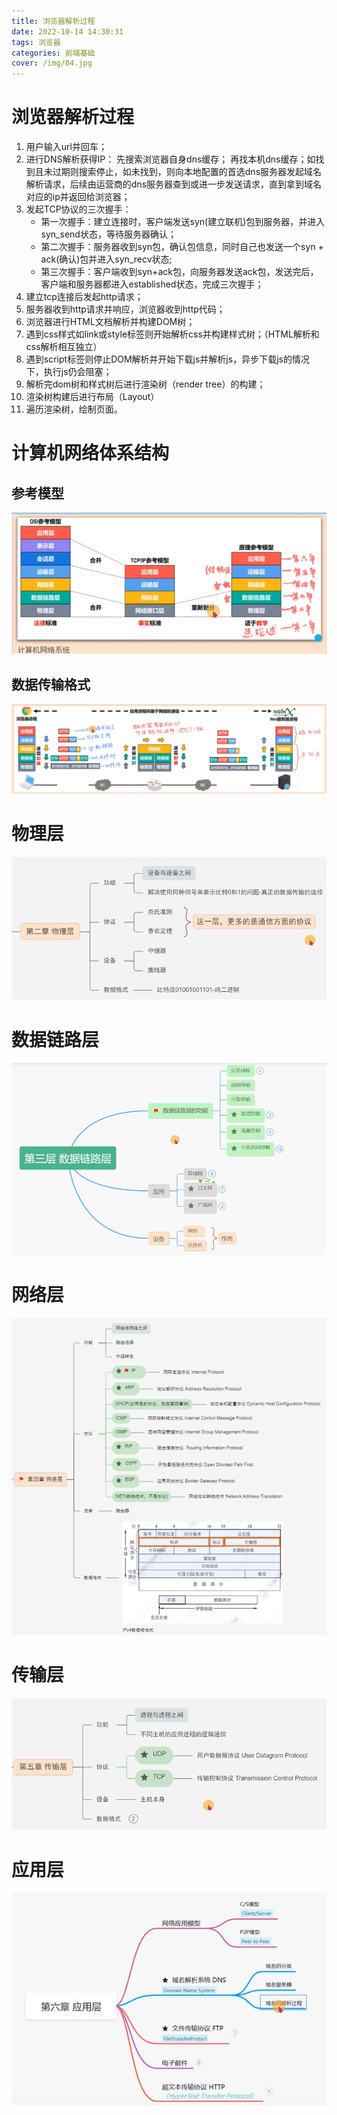 ```yaml
---
title: 浏览器解析过程
date: 2022-10-14 14:30:31
tags: 浏览器
categories: 前端基础
cover: /img/04.jpg
---
```


# 浏览器解析过程

1. 用户输入url并回车；
2. 进行DNS解析获得IP： 先搜索浏览器自身dns缓存； 再找本机dns缓存；如找到且未过期则搜索停止，如未找到，则向本地配置的首选dns服务器发起域名解析请求，后续由运营商的dns服务器查到或进一步发送请求，直到拿到域名对应的ip并返回给浏览器；
3. 发起TCP协议的三次握手：
   + 第一次握手：建立连接时，客户端发送syn(建立联机)包到服务器，并进入syn_send状态，等待服务器确认；
   + 第二次握手：服务器收到syn包，确认包信息，同时自己也发送一个syn + ack(确认)包并进入syn_recv状态;
   + 第三次握手：客户端收到syn+ack包，向服务器发送ack包，发送完后，客户端和服务器都进入established状态，完成三次握手；
4. 建立tcp连接后发起http请求；
5. 服务器收到http请求并响应，浏览器收到http代码；
6. 浏览器进行HTML文档解析并构建DOM树；
7. 遇到css样式如link或style标签则开始解析css并构建样式树；（HTML解析和css解析相互独立）
8. 遇到script标签则停止DOM解析并开始下载js并解析js，异步下载js的情况下，执行js仍会阻塞；
9. 解析完dom树和样式树后进行渲染树（render tree）的构建；
10. 渲染树构建后进行布局（Layout）
11. 遍历渲染树，绘制页面。

# 计算机网络体系结构
## 参考模型
![计算机参考模型](../../images/49015431e20b9e45fb1475c8474e3f2d23ca8159d620ea613929664ec1e665d3.png)

## 数据传输格式
![数据传输格式](../../images/2780b655bb36cdb51b51999e45377ec8dc57916f90d7a5f7de2b38c0bbfdb1f1.png)

# 物理层
![图 3](../../images/3a3939b6fbdfde968ef0b479259fc2de7ba715f9407bb9af6da849337c32a008.png)

# 数据链路层
![数据链路层](../../images/6f62781ddeeebd86662cd5b32cbba64dde468e4ea54daa2960b0f36a4a91ef08.png)

# 网络层
![网络层](../../images/55bcb7419443a9753c41f34159bdf5b14e90ce4d15c2ac2d3d646e728368cda8.png)

# 传输层
![传输层](../../images/ad1e4ce6815f8e08954c582b2b05d7b49f01f52547e652a1626189acd50dff7f.png)

# 应用层
![应用层](../../images/b1679c789777072b378bec7322baa5a6463b2a91829b5caf72467356ba37f15e.png)
